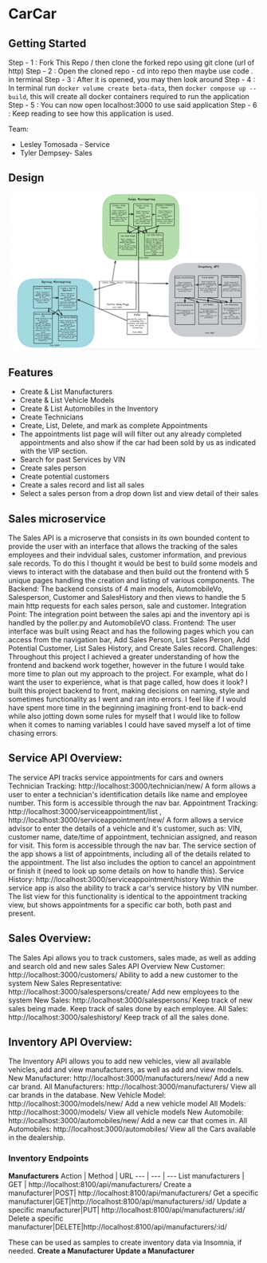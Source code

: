 # CarCar
## Getting Started
Step - 1 : Fork This Repo / then clone the forked repo using git clone (url of http)
Step - 2 : Open the cloned repo - cd into repo then maybe use code . in terminal
Step - 3 : After it is opened, you may then look around
Step - 4 : In terminal run `docker volume create beta-data`, then `docker compose up --build`, this will create all docker containers required to run the application
Step - 5 : You can now open localhost:3000 to use said application
Step - 6 : Keep reading to see how this application is used.

Team:

* Lesley Tomosada - Service
* Tyler Dempsey- Sales

## Design
![Diagram](ghi/app/public/carcardiagram.png)

## Features

* Create & List Manufacturers
* Create & List Vehicle Models
* Create & List Automobiles in the Inventory
* Create Technicians
* Create, List, Delete, and mark as complete Appointments
* The appointments list page will will filter out any already completed appointments and also show if the car had been sold by us as indicated with the VIP section.
* Search for past Services by VIN
* Create sales person
* Create potential customers
* Create a sales record and list all sales
* Select a sales person from a drop down list and view detail of their sales

## Sales microservice
The Sales API is a microserve that consists in its own bounded content to provide the user with an interface that allows the tracking of the sales employees and their indvidual sales, customer information, and previous sale records. To do this I thought it would be best to build some models and views to interact with the database and then build out the frontend with 5 unique pages handling the creation and listing of various components.
The Backend:
The backend consists of 4 main models, AutomobileVo, Salesperson, Customer and SalesHistory and then views to handle the 5 main http requests for each sales person, sale and customer.
Integration Point: The integration point between the sales api and the inventory api is handled by the poller.py and AutomobileVO class.
Frontend:
The user interface was built using React and has the following pages which you can access from the navigation bar, Add Sales Person, List Sales Person, Add Potential Customer, List Sales History, and Create Sales record.
Challenges:
Throughout this project I achieved a greater understanding of how the frontend and backend work together, however in the future I would take more time to plan out my approach to the project. For example, what do I want the user to experience, what is that page called, how does it look? I built this project backend to front, making decisions on naming, style and sometimes functionality as I went and ran into errors. I feel like if I would have spent more time in the beginning imagining front-end to back-end while also jotting down some rules for myself that I would like to follow when it comes to naming variables I could have saved myself a lot of time chasing errors.

## Service API Overview:

The service API tracks service appointments for cars and owners
Technician Tracking: http://localhost:3000/technician/new/
A form allows a user to enter a technician's identification details like name and employee number. This form is accessible through the nav bar.
Appointment Tracking: http://localhost:3000/serviceappointment/list , http://localhost:3000/serviceappointment/new/
A form allows a service advisor to enter the details of a vehicle and it's customer, such as: VIN, customer name, date/time of appointment, technician assigned, and reason for visit. This form is accessible through the nav bar.
The service section of the app shows a list of appointments, including all of the details related to the appointment. The list also includes the option to cancel an appointment or finish it (need to look up some details on how to handle this).
Service History: http://localhost:3000/serviceappointment/history
Within the service app is also the ability to track a car's service history by VIN number. The list view for this functionality is identical to the appointment tracking view, but shows appointments for a specific car both, both past and present.


## Sales Overview:

The Sales Api allows you to track customers, sales made, as well as adding and search old and new sales
Sales API Overview
New Customer: http://localhost:3000/customers/
Ability to add a new customer to the system
New Sales Representative: http://localhost:3000/salespersons/create/
Add new employees to the system
New Sales: http://localhost:3000/salespersons/
Keep track of new sales being made.
Keep track of sales done by each employee.
All Sales: http://localhost:3000/saleshistory/
Keep track of all the sales done.


## Inventory API Overview:
The Inventory API allows you to add new vehicles, view all available vehicles, add and view manufacturers, as well as add and view models.
New Manufacturer: http://localhost:3000/manufacturers/new/
Add a new car brand.
All Manufacturers: http://localhost:3000/manufacturers/
View all car brands in the database.
New Vehicle Model: http://localhost:3000/models/new/
Add a new vehicle model
All Models: http://localhost:3000/models/
View all vehicle models
New Automobile: http://localhost:3000/automobiles/new/
Add a new car that comes in.
All Automobiles: http://localhost:3000/automobiles/
View all the Cars available in the dealership.

### Inventory Endpoints
**Manufacturers**
Action | Method | URL
--- | --- | ---
List manufacturers | GET | http://localhost:8100/api/manufacturers/
Create a manufacturer|POST|	http://localhost:8100/api/manufacturers/
Get a specific manufacturer|GET|http://localhost:8100/api/manufacturers/:id/
Update a specific manufacturer|PUT|	http://localhost:8100/api/manufacturers/:id/
Delete a specific manufacturer|DELETE|http://localhost:8100/api/manufacturers/:id/

These can be used as samples to create inventory data via Insomnia, if needed. 
**Create a Manufacturer**
**Update a Manufacturer**
